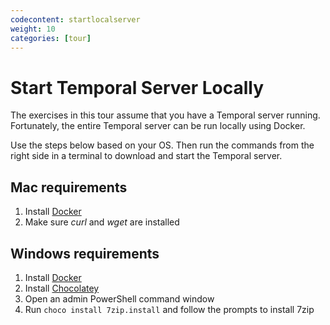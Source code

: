 ```yaml
---
codecontent: startlocalserver
weight: 10
categories: [tour]
---
```


# Start Temporal Server Locally

The exercises in this tour assume that you have a Temporal server running. 
Fortunately, the entire Temporal server can be run locally using Docker. 

Use the steps below based on your OS. Then run the commands from the right side in a terminal
to download and start the Temporal server.

## Mac requirements

1. Install [Docker](https://docs.docker.com/docker-for-mac/install/)
2. Make sure *curl* and *wget* are installed

## Windows requirements

1. Install [Docker](https://docs.docker.com/docker-for-windows/install/)
2. Install [Chocolatey](https://chocolatey.org/install)
3. Open an admin PowerShell command window
4. Run `choco install 7zip.install` and follow the prompts to install 7zip
